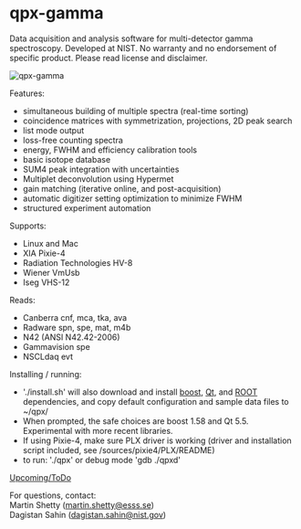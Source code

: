 # qpx-gamma

Data acquisition and analysis software for multi-detector gamma spectroscopy.
Developed at NIST. No warranty and no endorsement of specific product. Please read license and disclaimer.

![qpx-gamma](/screenshot.png)

Features:
* simultaneous building of multiple spectra (real-time sorting)
* coincidence matrices with symmetrization, projections, 2D peak search
* list mode output
* loss-free counting spectra
* energy, FWHM and efficiency calibration tools
* basic isotope database
* SUM4 peak integration with uncertainties
* Multiplet deconvolution using Hypermet
* gain matching (iterative online, and post-acquisition)
* automatic digitizer setting optimization to minimize FWHM
* structured experiment automation

Supports:
* Linux and Mac
* XIA Pixie-4
* Radiation Technologies HV-8
* Wiener VmUsb
* Iseg VHS-12

Reads:
* Canberra cnf, mca, tka, ava
* Radware spn, spe, mat, m4b
* N42 (ANSI N42.42-2006)
* Gammavision spe
* NSCLdaq evt

Installing / running:
* './install.sh' will also download and install [boost](http://www.boost.org/),
 [Qt](http://www.qt.io/), and [ROOT](https://root.cern.ch/) dependencies, and 
copy default configuration and sample data files to ~/qpx/
* When prompted, the safe choices are boost 1.58 and Qt 5.5. Experimental with more recent libraries.
* If using Pixie-4, make sure PLX driver is working (driver and installation script included, see /sources/pixie4/PLX/README)
* to run: './qpx' or debug mode 'gdb ./qpxd'

[Upcoming/ToDo](https://trello.com/b/YKb96auO/qpx-todo-list)

For questions, contact:
<br>   Martin Shetty (martin.shetty@esss.se)
<br>   Dagistan Sahin (dagistan.sahin@nist.gov)
